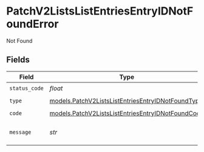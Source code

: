 # PatchV2ListsListEntriesEntryIDNotFoundError

Not Found


## Fields

| Field                                                                                                        | Type                                                                                                         | Required                                                                                                     | Description                                                                                                  | Example                                                                                                      |
| ------------------------------------------------------------------------------------------------------------ | ------------------------------------------------------------------------------------------------------------ | ------------------------------------------------------------------------------------------------------------ | ------------------------------------------------------------------------------------------------------------ | ------------------------------------------------------------------------------------------------------------ |
| `status_code`                                                                                                | *float*                                                                                                      | :heavy_check_mark:                                                                                           | N/A                                                                                                          |                                                                                                              |
| `type`                                                                                                       | [models.PatchV2ListsListEntriesEntryIDNotFoundType](../models/patchv2listslistentriesentryidnotfoundtype.md) | :heavy_check_mark:                                                                                           | N/A                                                                                                          |                                                                                                              |
| `code`                                                                                                       | [models.PatchV2ListsListEntriesEntryIDNotFoundCode](../models/patchv2listslistentriesentryidnotfoundcode.md) | :heavy_check_mark:                                                                                           | N/A                                                                                                          |                                                                                                              |
| `message`                                                                                                    | *str*                                                                                                        | :heavy_check_mark:                                                                                           | N/A                                                                                                          | List with slug/ID "enterprise_sales" not found.                                                              |